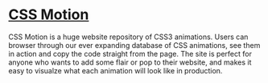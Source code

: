 # [CSS Motion](http://www.cssmotion.com)
CSS Motion is a huge website repository of CSS3 animations. Users can browser through our ever expanding database of CSS animations, see them in action and copy the code straight from the page. The site is perfect for anyone who wants to add some flair or pop to their website, and makes it easy to visualze what each animation will look like in production. 